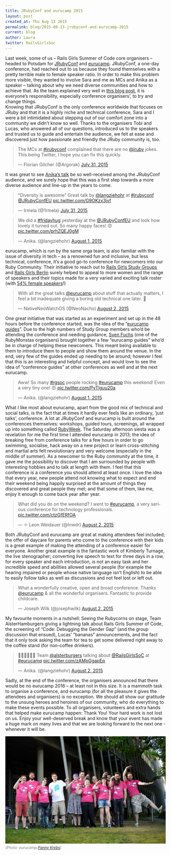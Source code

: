 ```yaml
---
title: JRubyConf and eurucamp 2015
layout: post
created_at: Thu Aug 13 2015
permalink: blog/2015-08-13-jrubyconf-and-eurucamp-2015
current: blog
author: Laura
twitter: RailsGirlsSoc
---
```


Last week, some of us – Rails Girls Summer of Code core organisers – headed to Potsdam for [JRubyConf](http://2015.jrubyconf.eu/) and [eurucamp](http://2015.eurucamp.org/). JRubyConf, a one-day conference, had reached out to us because they found themselves with a pretty terrible male to female speaker ratio. In order to make this problem more visible, they wanted to involve Sara and me as MCs and Anika as a speaker – talking about why we need diverse communities and how to achieve that. As the team explained very well in [this blog post](http://blog.eurucamp.org/2015/06/19/the-rails-girls-summer-of-code-team-at-the-jrubyconfeu/), it is everyone’s responsibility, especially conference organisers’, to try and change things.  
Knowing that JRubyConf is the only conference worldwide that focuses on JRuby and that it is a highly niche and technical conference, Sara and I were a bit intimidated about stepping out of our comfort zone into a community we didn’t know so well. Thanks to the organisers Tobi and Lucas, who answered all of our questions, introduced us to the speakers and trusted us to guide and entertain the audience, we felt at ease and discovered just how passionate and friendly the JRuby community is, too.  

<blockquote class="twitter-tweet" lang="en"><p lang="en" dir="ltr">The MCs at <a href="https://twitter.com/hashtag/jrubyconf?src=hash">#jrubyconf</a> complained that there are no <a href="https://twitter.com/jruby">@jruby</a> jokes. This being Twitter, I hope you can fix this quickly.</p>&mdash; Florian Gilcher (@Argorak) <a href="https://twitter.com/Argorak/status/627054069794893824">July 31, 2015</a></blockquote>


It was great to see [Anika’s talk](https://www.youtube.com/watch?v=--hGo2Ff23U) be so well-received among the JRubyConf audience, and we surely hope that this was a first step towards a more diverse audience and line-up in the years to come.  

<blockquote class="twitter-tweet" lang="en"><p lang="en" dir="ltr">“Diversity is awesome” Great talk by <a href="https://twitter.com/langziehohr">@langziehohr</a> at <a href="https://twitter.com/hashtag/jrubyconf?src=hash">#jrubyconf</a> <a href="https://twitter.com/JRubyConfEU">@JRubyConfEU</a> <a href="http://t.co/G9OKzx3jvf">pic.twitter.com/G9OKzx3jvf</a></p>&mdash; Irmela (@1rmela) <a href="https://twitter.com/1rmela/status/627142908819427328">July 31, 2015</a></blockquote>  

<blockquote class="twitter-tweet" lang="en"><p lang="en" dir="ltr">We did a <a href="https://twitter.com/hashtag/fridayhug?src=hash">#fridayhug</a> yesterday at the <a href="https://twitter.com/JRubyConfEU">@JRubyConfEU</a> and look how lovely it turned out. So many happy faces! 😍 <a href="http://t.co/prhZQEJ0gM">pic.twitter.com/prhZQEJ0gM</a></p>&mdash; Anika. (@langziehohr) <a href="https://twitter.com/langziehohr/status/627397778528931840">August 1, 2015</a></blockquote>  

eurucamp, which is run by the same orga team, is also familiar with the issue of diversity in tech – as a renowned fun and inclusive, but less technical, conference, it’s a good go-to conference for newcomers into our Ruby Community. Their initiative to reach out to [Rails Girls Study Groups](http://rorganize.it/groups?utf8=%E2%9C%93&city=Berlin) and [Rails Girls Berlin](http://railsgirlsberlin.de) surely helped to appeal to more women and the range of speakers and their topics made for a very varied and exciting talk roster (with [54% female speakers](https://50prozent.speakerinnen.org/de/events/265)!)  

<blockquote class="twitter-tweet" lang="en"><p lang="en" dir="ltr">With all the great talks <a href="https://twitter.com/eurucamp">@eurucamp</a> about stuff that actually matters, I feel a bit inadequate giving a boring old technical one later. 🙈</p>&mdash; NativeNeoWatchOS (@NeoNacho) <a href="https://twitter.com/NeoNacho/status/627832561109180416">August 2, 2015</a></blockquote>  

One great initiative that was started as an experiment and set up in the 48 hours before the conference started, was the idea of the “[eurucamp guides](http://rubyweek.org/activities/18)”. Due to the high numbers of Study Group members who’d be attending the conference and needing guidance, [Sven Fuchs](https://twitter.com/svenfuchs) (one of the RubyMonstas organisers) brought together a few “eurucamp guides” who’d be in charge of helping these newcomers. This meant being available to them to introduce them to people and show them around the venue. In the end, very few of the guides ended up needing to be around; however I feel that this is an interesting and helpful concept, and would love to see the idea of “conference guides” at other conferences as well and at the next eurucamp.

<blockquote class="twitter-tweet" lang="en"><p lang="en" dir="ltr">Aww! So many <a href="https://twitter.com/hashtag/rgsoc?src=hash">#rgsoc</a> people rocking <a href="https://twitter.com/hashtag/eurucamp?src=hash">#eurucamp</a> this weekend! Even a very tiny one! 😍 <a href="http://t.co/PyTlguu20a">pic.twitter.com/PyTlguu20a</a></p>&mdash; Anika. (@langziehohr) <a href="https://twitter.com/langziehohr/status/627479485265387520">August 1, 2015</a></blockquote>  

What I like most about eurucamp, apart from the good mix of technical and social talks, is the fact that at times it hardly ever feels like an ordinary, ‘just talks’, conference. A lot at JRubyConf and eurucamp is built around the conferences themselves: workshops, guided tours, screenings, all wrapped up into something called [RubyWeek](http://rubyweek.org). The Saturday afternoon siesta was a revelation for me the first time I attended eurucamp in 2013; the idea of breaking free from conference talks for a few hours in order to go swimming, socialise, hack away on a new project or learn cross-stitching and martial arts felt revolutionary and very welcome (especially in the middle of summer). As a newcomer to the Ruby community at the time, it gave me the possibility to discover that I am surrounded by people with interesting hobbies and to talk at length with them. 
I feel that this conference is a conference you should attend at least once. I love the idea that every year, new people attend not knowing what to expect and end their weekend being happily surprised at the amount of things they discovered and great people they met; and that some of them, like me, enjoy it enough to come back year after year.

<blockquote class="twitter-tweet" lang="en"><p lang="en" dir="ltr">What did you do on the weekend?&#10;&#10;I went to <a href="https://twitter.com/hashtag/eurucamp?src=hash">#eurucamp</a>, a very serious conference for technology professionals. <a href="http://t.co/ctzGfERfOA">pic.twitter.com/ctzGfERfOA</a></p>&mdash; ⚛ Leon Weidauer (@lnwdr) <a href="https://twitter.com/lnwdr/status/627790949456977920">August 2, 2015</a></blockquote>  

Both JRubyConf and eurucamp are great at making attendees feel included; the offer of daycare for parents who come to the conference with their kids is a great example of making the attending of a conference easier for everyone. Another great example is the fantastic work of Kimberly Turnage, the live stenographer; converting live speech to text for three days in a row, for every speaker and each introduction, is not an easy task and her incredible speed and abilities allowed several people (for example the hearing impaired or people whose native language isn’t English) to be able to easily follow talks as well as discussions and not feel lost or left out. 

<blockquote class="twitter-tweet" lang="en"><p lang="en" dir="ltr">What a wonderfully creative, open and broad conference. Thanks <a href="https://twitter.com/eurucamp">@eurucamp</a> &amp; all the wonderful organisers. Fantastic to provide childcare.</p>&mdash; Joseph Wilk (@josephwilk) <a href="https://twitter.com/josephwilk/status/627911745043058688">August 2, 2015</a></blockquote>  

My favourite moments in a nutshell: Seeing the Rubycorns on stage, Team AlsterHamburgers giving a lightning talk about Rails Girls Summer of Code, the screening of “Code: Debugging the Gender Gap” (and the group discussion that ensued), Lucas’ “bananas” announcements, and the fact that it only took asking the team for tea to get some delivered right away to the coffee stand (for non-coffee drinkers).

<blockquote class="twitter-tweet" lang="en"><p lang="en" dir="ltr">👏🏾💖💪🏽✨ Team <a href="https://twitter.com/alsterburgers">@alsterburgers</a> talking about <a href="https://twitter.com/RailsGirlsSoC">@RailsGirlsSoC</a> at <a href="https://twitter.com/hashtag/eurucamp?src=hash">#eurucamp</a> <a href="http://t.co/zAMpGgapEp">pic.twitter.com/zAMpGgapEp</a></p>&mdash; Anika. (@langziehohr) <a href="https://twitter.com/langziehohr/status/627798911579783168">August 2, 2015</a></blockquote>
<script async src="//platform.twitter.com/widgets.js" charset="utf-8"></script>  

Sadly, at the end of the conference, the organisers announced that there would be no eurucamp 2016 – at least not in this size. It is a mammoth task to organise a conference, and eurucamp (for all the pleasure it gives the attendees and organisers) is no exception. We should all show our gratitude to the unsung heroes and heroines of our community, who do everything to make these events possible. To all organisers, volunteers and extra hands that helped make eurucamp happen: Thank You! Your hard work is not lost on us. Enjoy your well-deserved break and know that your event has made a huge mark on many lives and that we are looking forward to the next one - whenever it will be.

<img src="/img/blog/2015/jrubyconf-and-eurucamp-team.jpg">
<font color="grey"><small><i>(Photo: eurucamp/<a href="https://www.flickr.com/photos/134486457@N04/20082974339/in/pool-eurucamp-2015/" target="_blank">Fanny Krebs</a>)</i></small></font>  

